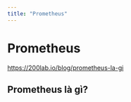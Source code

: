 ```yaml
---
title: "Prometheus"
---
```

# Prometheus 
https://200lab.io/blog/prometheus-la-gi
## Prometheus là gì?
